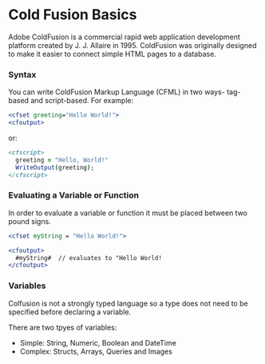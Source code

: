 # Cold Fusion Basics
Adobe ColdFusion is a commercial rapid web application development platform created by J. J. Allaire in 1995. 
ColdFusion was originally designed to make it easier to connect simple HTML pages to a database.

### Syntax

You can write ColdFusion Markup Language (CFML) in two ways- tag-based and script-based. 
For example:
```coldfusion
<cfset greeting="Hello World!">
<cfoutput>
```

or:
```coldfusion
<cfscript>
  greeting = "Hello, World!"
  WriteOutput(greeting);
</cfscript>
```

### Evaluating a Variable or Function
In order to evaluate a variable or function it must be placed between two pound signs.

```coldfusion
<cfset myString = "Hello World!">

<cfoutput>
  #myString#  // evaluates to "Hello World!
</cfoutput>
```

### Variables
Colfusion is not a strongly typed language so a type does not need to be specified before declaring a variable.

There are two tpyes of variables:
* Simple: String, Numeric, Boolean and DateTime
* Complex: Structs, Arrays, Queries and Images

  
